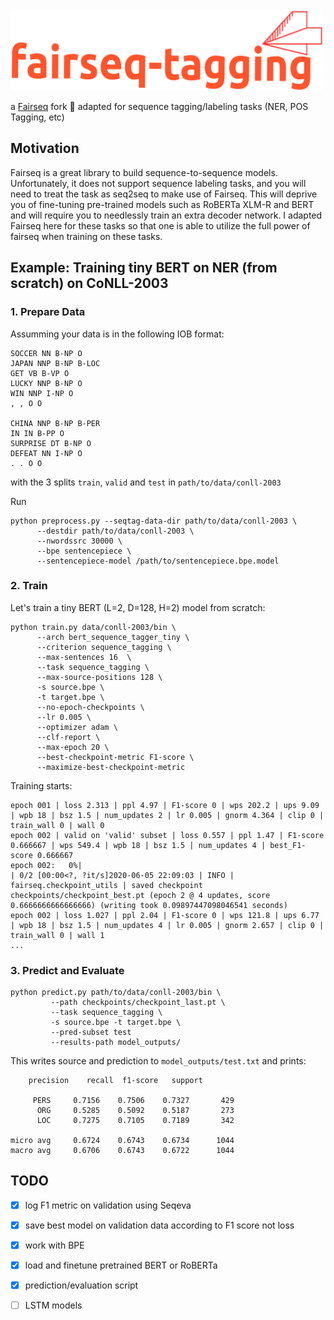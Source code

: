 
<img src="logo/logo.png" width="500" height="130">

   a [Fairseq](https://github.com/pytorch/fairseq) fork :fork_and_knife: adapted for sequence tagging/labeling tasks (NER, POS Tagging, etc) 

## Motivation
Fairseq is a great library to build sequence-to-sequence models. Unfortunately, it does not support sequence labeling tasks, and you will need to treat the task as seq2seq to make use of Fairseq. This will deprive you of fine-tuning pre-trained models such as RoBERTa XLM-R and BERT and will require you to needlessly train an extra decoder network. I adapted Fairseq here for these tasks so that one is able to utilize the full power of fairseq when training on these tasks.



## Example: Training tiny BERT on NER (from scratch) on CoNLL-2003

### 1. Prepare Data

Assumming your data is in the following IOB format: 

```
SOCCER NN B-NP O 
JAPAN NNP B-NP B-LOC
GET VB B-VP O
LUCKY NNP B-NP O
WIN NNP I-NP O
, , O O

CHINA NNP B-NP B-PER
IN IN B-PP O
SURPRISE DT B-NP O
DEFEAT NN I-NP O
. . O O
```
with the 3 splits `train`, `valid` and `test` in `path/to/data/conll-2003`

Run 
```
python preprocess.py --seqtag-data-dir path/to/data/conll-2003 \
      --destdir path/to/data/conll-2003 \
      --nwordssrc 30000 \
      --bpe sentencepiece \
      --sentencepiece-model /path/to/sentencepiece.bpe.model
```

### 2. Train 
Let's train a tiny BERT (L=2, D=128, H=2) model from scratch:

```
python train.py data/conll-2003/bin \ 
      --arch bert_sequence_tagger_tiny \
      --criterion sequence_tagging \
      --max-sentences 16  \
      --task sequence_tagging \
      --max-source-positions 128 \
      -s source.bpe \
      -t target.bpe \
      --no-epoch-checkpoints \
      --lr 0.005 \
      --optimizer adam \
      --clf-report \
      --max-epoch 20 \
      --best-checkpoint-metric F1-score \
      --maximize-best-checkpoint-metric
```
Training starts:
```
epoch 001 | loss 2.313 | ppl 4.97 | F1-score 0 | wps 202.2 | ups 9.09 | wpb 18 | bsz 1.5 | num_updates 2 | lr 0.005 | gnorm 4.364 | clip 0 | train_wall 0 | wall 0                            
epoch 002 | valid on 'valid' subset | loss 0.557 | ppl 1.47 | F1-score 0.666667 | wps 549.4 | wpb 18 | bsz 1.5 | num_updates 4 | best_F1-score 0.666667                                       
epoch 002:   0%|                                                                                                                                                        | 0/2 [00:00<?, ?it/s]2020-06-05 22:09:03 | INFO | fairseq.checkpoint_utils | saved checkpoint checkpoints/checkpoint_best.pt (epoch 2 @ 4 updates, score 0.6666666666666666) (writing took 0.09897447098046541 seconds)
epoch 002 | loss 1.027 | ppl 2.04 | F1-score 0 | wps 121.8 | ups 6.77 | wpb 18 | bsz 1.5 | num_updates 4 | lr 0.005 | gnorm 2.657 | clip 0 | train_wall 0 | wall 1  
...
```

### 3. Predict and Evaluate
```
python predict.py path/to/data/conll-2003/bin \
         --path checkpoints/checkpoint_last.pt \
         --task sequence_tagging \
         -s source.bpe -t target.bpe \
         --pred-subset test
         --results-path model_outputs/
```
This writes source and prediction to `model_outputs/test.txt` and prints: 
```
    precision    recall  f1-score   support

     PERS     0.7156    0.7506    0.7327       429
      ORG     0.5285    0.5092    0.5187       273
      LOC     0.7275    0.7105    0.7189       342

micro avg     0.6724    0.6743    0.6734      1044
macro avg     0.6706    0.6743    0.6722      1044
```

## TODO

- [x] log F1 metric on validation using Seqeva
- [x] save best model on validation data according to F1 score not loss
- [x] work with BPE
- [x] load and finetune pretrained BERT or RoBERTa 
- [x] prediction/evaluation script
- [ ] LSTM models


